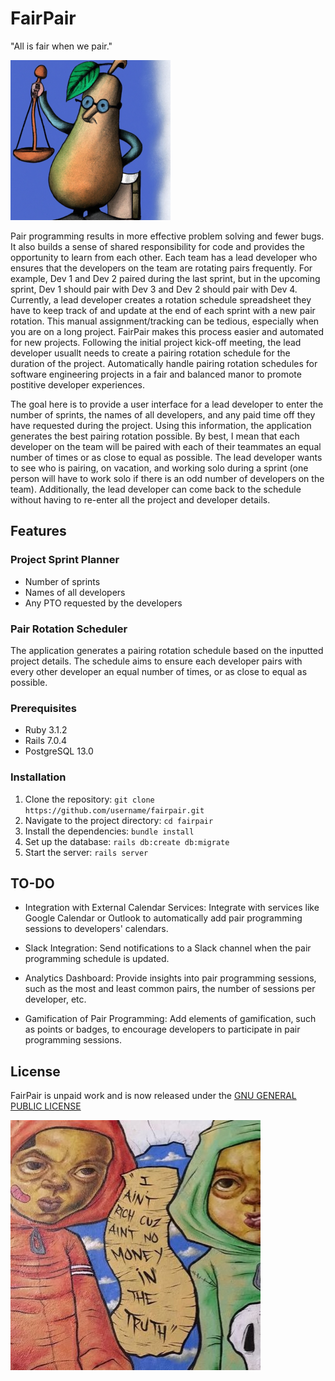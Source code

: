 # FairPair

"All is fair when we pair."


![The Honorable Judge Fair Pear](pear.png?raw=true "The Honorable Judge Fair Pear")

Pair programming results in more effective problem solving and fewer bugs. It also builds a sense of shared responsibility for code and provides the opportunity to learn from each other. Each team has a lead developer who ensures that the developers on the team are rotating pairs frequently. For example, Dev 1 and Dev 2 paired during the last sprint, but in the upcoming sprint, Dev 1 should pair with Dev 3 and Dev 2 should pair with Dev 4. Currently, a lead developer creates a rotation schedule spreadsheet they have to keep track of and update at the end of each sprint with a new pair rotation. This manual assignment/tracking can be tedious, especially when you are on a long project. FairPair makes this process easier and automated for new projects. Following the initial project kick-off meeting, the lead developer usuallt needs to create a pairing rotation schedule for the duration of the project. Automatically handle pairing rotation schedules for software engineering projects in a fair and balanced manor to promote postitive developer experiences.

The goal here is to provide a user interface for a lead developer to enter the number of sprints, the names of all developers, and any paid time off they have requested during the project. Using this information, the application generates the best pairing rotation possible. By best, I mean that each developer on the team will be paired with each of their teammates an equal number of times or as close to equal as possible. The lead developer wants to see who is pairing, on vacation, and working solo during a sprint (one person will have to work solo if there is an odd number of developers on the team). Additionally, the lead developer can come back to the schedule without having to re-enter all the project and developer details.


## Features

### Project Sprint Planner
- Number of sprints
- Names of all developers
- Any PTO requested by the developers

### Pair Rotation Scheduler
The application generates a pairing rotation schedule based on the inputted project details. The schedule aims to ensure each developer pairs with every other developer an equal number of times, or as close to equal as possible.

### Prerequisites
- Ruby 3.1.2
- Rails 7.0.4
- PostgreSQL 13.0

### Installation
1. Clone the repository: `git clone https://github.com/username/fairpair.git`
2. Navigate to the project directory: `cd fairpair`
3. Install the dependencies: `bundle install`
4. Set up the database: `rails db:create db:migrate`
5. Start the server: `rails server`

## TO-DO

- Integration with External Calendar Services: Integrate with services like Google Calendar or Outlook to automatically add pair programming sessions to developers' calendars.

- Slack Integration: Send notifications to a Slack channel when the pair programming schedule is updated.

- Analytics Dashboard: Provide insights into pair programming sessions, such as the most and least common pairs, the number of sessions per developer, etc.

- Gamification of Pair Programming: Add elements of gamification, such as points or badges, to encourage developers to participate in pair programming sessions.

## License 

FairPair is unpaid work and is now released under the [GNU GENERAL PUBLIC LICENSE](LICENSE)

![madeintandem](license.jpg?raw=true "madeintandem")

